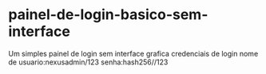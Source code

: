 # painel-de-login-basico-sem-interface
Um simples painel de login sem interface grafica
credenciais de login
nome de usuario:nexusadmin/123
senha:hash256//123
